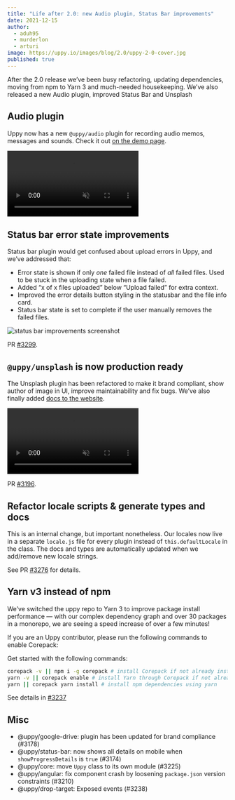 ```yaml
---
title: "Life after 2.0: new Audio plugin, Status Bar improvements" 
date: 2021-12-15
author: 
  - aduh95
  - murderlon
  - arturi
image: https://uppy.io/images/blog/2.0/uppy-2-0-cover.jpg
published: true
---
```


After the 2.0 release we’ve been busy refactoring, updating dependencies, moving from npm to Yarn 3 and much-needed housekeeping. We’ve also released a new Audio plugin, improved Status Bar and Unsplash

<!--more-->

## Audio plugin

Uppy now has a new `@uppy/audio` plugin for recording audio memos, messages and sounds. Check it out [on the demo page](https://uppy.io/examples/dashboard/).

<video alt="Audio plugin demo" muted autoplay loop>
  <source src="/images/blog/2.0-2.3/audio-demo.mp4" type="video/mp4">
  Your browser does not support the video tag: https://uppy.io/images/blog/2.0-2.3/audio-demo.mp4
</video>

## Status bar error state improvements

Status bar plugin would get confused about upload errors in Uppy, and we’ve addressed that:

* Error state is shown if only _one_ failed file instead of _all_ failed files. Used to be stuck in the uploading state when a file failed.
* Added “x of x files uploaded” below “Upload failed” for extra context.
* Improved the error details button styling in the statusbar and the file info card.
* Status bar state is set to complete if the user manually removes the failed files.

![status bar improvements screenshot](/images/blog/2.0-2.3/status-bar-improvements.jpg)

PR [#3299](https://github.com/transloadit/uppy/pull/3299).

## `@uppy/unsplash` is now production ready

The Unsplash plugin has been refactored to make it brand compliant, show author of image in UI, improve maintainability and fix bugs. We’ve also finally added [docs to the website](https://uppy.io/docs/unsplash/).

<video alt="Audio plugin demo" muted autoplay loop>
  <source src="/images/blog/2.0-2.3/unsplash-demo.mp4" type="video/mp4">
  Your browser does not support the video tag: https://uppy.io/images/blog/2.0-2.3/unsplash-demo.mp4
</video>

PR [#3196](https://github.com/transloadit/uppy/pull/3196).

## Refactor locale scripts & generate types and docs

This is an internal change, but important nonetheless. Our locales now live in a separate `locale.js` file for every plugin instead of `this.defaultLocale` in the class. The docs and types are automatically updated when we add/remove new locale strings.

See PR [#3276](https://github.com/transloadit/uppy/pull/3276) for details.

## Yarn v3 instead of npm

We’ve switched the uppy repo to Yarn 3 to improve package install performance — with our complex dependency graph and over 30 packages in a monorepo, we are seeing a speed increase of over a few minutes!

If you are an Uppy contributor, please run the following commands to enable Corepack:

Get started with the following commands:

```sh
corepack -v || npm i -g corepack # install Corepack if not already installed
yarn -v || corepack enable # install Yarn through Corepack if not already installed
yarn || corepack yarn install # install npm dependencies using yarn
```

See details in [#3237](https://github.com/transloadit/uppy/pull/3237)

## Misc

* @uppy/google-drive: plugin has been updated for brand compliance (#3178)
* @uppy/status-bar: now shows all details on mobile when `showProgressDetails` is `true` (#3174)
* @uppy/core: move `Uppy` class to its own module (#3225)
* @uppy/angular: fix component crash by loosening `package.json` version constraints (#3210)
* @uppy/drop-target: Exposed events (#3238)
